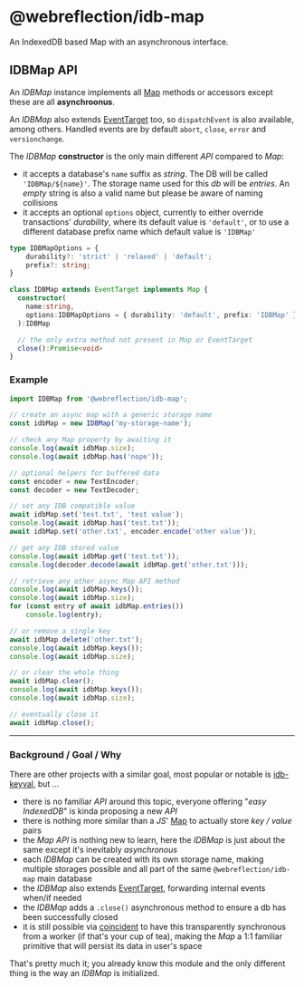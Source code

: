 # @webreflection/idb-map

An IndexedDB based Map with an asynchronous interface.


## IDBMap API

An *IDBMap* instance implements all [Map](https://developer.mozilla.org/en-US/docs/Web/JavaScript/Reference/Global_Objects/Map) methods or accessors except these are all **asynchroonus**.

An *IDBMap* also extends [EventTarget](https://developer.mozilla.org/en-US/docs/Web/API/EventTarget) too, so `dispatchEvent` is also available, among others. Handled events are by default `abort`, `close`, `error` and `versionchange`.

The *IDBMap* **constructor** is the only main different *API* compared to *Map*:

  * it accepts a database's `name` suffix as *string*. The DB will be called `'IDBMap/${name}'`. The storage name used for this *db* will be *entries*. An *empty* string is also a valid name but please be aware of naming collisions
  * it accepts an optional `options` object, currently to either override transactions' *durability*, where its default value is `'default'`, or to use a different database prefix name which default value is `'IDBMap'`

```ts
type IDBMapOptions = {
    durability?: 'strict' | 'relaxed' | 'default';
    prefix?: string;
}

class IDBMap extends EventTarget implements Map {
  constructor(
    name:string,
    options:IDBMapOptions = { durability: 'default', prefix: 'IDBMap' }
  ):IDBMap

  // the only extra method not present in Map or EventTarget
  close():Promise<void>
}
```

### Example

```js
import IDBMap from '@webreflection/idb-map';

// create an async map with a generic storage name
const idbMap = new IDBMap('my-storage-name');

// check any Map property by awaiting it
console.log(await idbMap.size);
console.log(await idbMap.has('nope'));

// optional helpers for buffered data
const encoder = new TextEncoder;
const decoder = new TextDecoder;

// set any IDB compatible value
await idbMap.set('test.txt', 'test value');
console.log(await idbMap.has('test.txt'));
await idbMap.set('other.txt', encoder.encode('other value'));

// get any IDB stored value
console.log(await idbMap.get('test.txt'));
console.log(decoder.decode(await idbMap.get('other.txt')));

// retrieve any other async Map API method
console.log(await idbMap.keys());
console.log(await idbMap.size);
for (const entry of await idbMap.entries())
    console.log(entry);

// or remove a single key
await idbMap.delete('other.txt');
console.log(await idbMap.keys());
console.log(await idbMap.size);

// or clear the whole thing
await idbMap.clear();
console.log(await idbMap.keys());
console.log(await idbMap.size);

// eventually close it
await idbMap.close();
```

- - -


### Background / Goal / Why

There are other projects with a similar goal, most popular or notable is [idb-keyval](https://www.npmjs.com/package/idb-keyval), but ...

  * there is no familiar *API* around this topic, everyone offering "*easy IndexedDB*" is kinda proposing a new *API*
  * there is nothing more similar than a *JS*' [Map](https://developer.mozilla.org/en-US/docs/Web/JavaScript/Reference/Global_Objects/Map) to actually store *key / value* pairs
  * the *Map* *API* is nothing new to learn, here the *IDBMap* is just about the same except it's inevitably *asynchronous*
  * each *IDBMap* can be created with its own storage name, making multiple storages possible and all part of the same `@webreflection/idb-map` main database
  * the *IDBMap* also extends [EventTarget](https://developer.mozilla.org/en-US/docs/Web/API/EventTarget), forwarding internal events when/if needed
  * the *IDBMap* adds a `.close()` asynchronous method to ensure a db has been successfully closed
  * it is still possible via [coincident](https://github.com/WebReflection/coincident#readme) to have this transparently synchronous from a worker (if that's your cup of tea), making the *Map* a 1:1 familiar primitive that will persist its data in user's space

That's pretty much it; you already know this module and the only different thing is the way an *IDBMap* is initialized.

